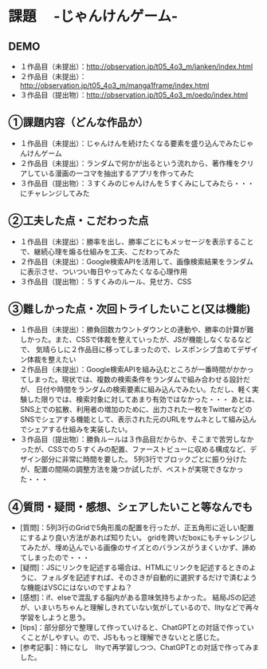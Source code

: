 # 課題　 -じゃんけんゲーム-
## DEMO
- １作品目（未提出）：<http://observation.jp/t05_4o3_m/janken/index.html>
- ２作品目（未提出）：<http://observation.jp/t05_4o3_m/manga1frame/index.html>
- ３作品目（提出物）：<http://observation.jp/t05_4o3_m/oedo/index.html>
## ①課題内容（どんな作品か）
- １作品目（未提出）：じゃんけんを続けたくなる要素を盛り込んでみたじゃんけんゲーム
- ２作品目（未提出）：ランダムで何かが出るという流れから、著作権をクリアしている漫画の一コマを抽出するアプリを作ってみた
- ３作品目（提出物）：３すくみのじゃんけんを５すくみにしてみたら・・・にチャレンジしてみた
## ②工夫した点・こだわった点
- １作品目（未提出）：勝率を出し、勝率ごとにもメッセージを表示することで、継続心理を煽る仕組みを工夫、こだわってみた
- ２作品目（未提出）：Google検索APIを活用して、画像検索結果をランダムに表示させ、ついつい毎日やってみたくなる心理作用
- ３作品目（提出物）：５すくみのルール、見せ方、CSS
## ③難しかった点・次回トライしたいこと(又は機能)
- １作品目（未提出）：勝負回数カウントダウンとの連動や、勝率の計算が難しかった。また、CSSで体裁を整えていったが、JSが機能しなくなるなどで、
気晴らしに２作品目に移ってしまったので、レスポンシブ含めてデザイン体裁を整えたい
- ２作品目（未提出）：Google検索APIを組み込むところが一番時間がかかってしまった。現状では、複数の検索条件をランダムで組み合わせる設計だが、
日付や時間をランダムの検索要素に組み込んでみたい。ただし、軽く実験した限りでは、検索対象に対してあまり有効ではなかった・・・
あとは、SNS上での拡散、利用者の増加のために、出力された一枚をTwitterなどのSNSでシェアする機能として、表示された元のURLをサムネとして組み込んでシェアする仕組みを実装したい。
- ３作品目（提出物）：勝負ルールは３作品目だからか、そこまで苦労しなかったが、CSSでの５すくみの配置、ファーストビューに収める構成など、デザイン部分に非常に時間を要した。
5列3行でブロックごとに振り分けたが、配置の間隔の調整方法を幾つか試したが、ベストが実現できなかった・・・
## ④質問・疑問・感想、シェアしたいこと等なんでも
- [質問]：5列3行のGridで5角形風の配置を行ったが、正五角形に近しい配置にするより良い方法があれば知りたい。
gridを跨いだboxにもチャレンジしてみたが、埋め込んでいる画像のサイズとのバランスがうまくいかず、諦めてしまったので・・・
- [疑問]：JSにリンクを記述する場合は、HTMLにリンクを記述するときのように、フォルダを記述すれば、そのさきが自動的に選択するだけで済むような機能はVSCにはないのですよね？
- [感想]：if、elseで混乱する脳内がある意味気持ちよかった。
結局JSの記述が、いまいちちゃんと理解しきれていない気がしているので、Iltyなどで再々学習をしようと思う。
- [tips]：部分部分で整理して作っていけると、ChatGPTとの対話で作っていくことがしやすい。ので、JSももっと理解できないとと感じた。
- [参考記事]：特になし　Iltyで再学習しつつ、ChatGPTとの対話で作ってみました。
